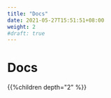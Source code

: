```yaml
---
title: "Docs"
date: 2021-05-27T15:51:51+08:00
weight: 2
#draft: true
---
```


# Docs

{{%children  depth="2" %}}